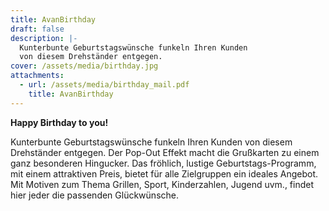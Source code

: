 ```yaml
---
title: AvanBirthday
draft: false
description: |-
  Kunterbunte Geburtstagswünsche funkeln Ihren Kunden
  von diesem Drehständer entgegen.
cover: /assets/media/birthday.jpg
attachments:
  - url: /assets/media/birthday_mail.pdf
    title: AvanBirthday
---
```

**Happy Birthday to you!**


Kunterbunte Geburtstagswünsche funkeln Ihren Kunden
von diesem Drehständer entgegen.
Der Pop-Out Effekt macht die Grußkarten zu einem ganz
besonderen Hingucker. Das fröhlich, lustige
Geburtstags-Programm, mit einem attraktiven Preis,
bietet für alle Zielgruppen ein ideales Angebot.
Mit Motiven zum Thema Grillen, Sport, Kinderzahlen,
Jugend uvm., findet hier jeder die passenden
Glückwünsche.